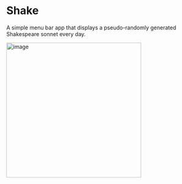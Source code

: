 # Shake

A simple menu bar app that displays a pseudo-randomly generated Shakespeare sonnet every day.

<img width="353" alt="image" src="https://user-images.githubusercontent.com/113775151/208953158-3ef62ab3-d1e0-4827-bb8a-32f52a0245e9.png">
